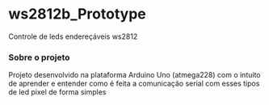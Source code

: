 # ws2812b_Prototype
Controle de leds endereçáveis ws2812


<h3> Sobre o projeto </h3>

<p> Projeto desenvolvido na plataforma Arduino Uno (atmega228) com o intuito de aprender e entender como é feita a comunicação serial com esses tipos de led pixel de forma simples
 </p>
